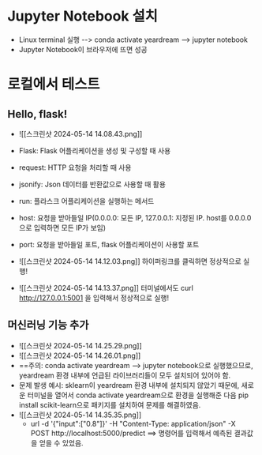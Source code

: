 # Jupyter Notebook 설치

- Linux terminal 실행 --> conda activate yeardream --> jupyter notebook
- Jupyter Notebook이 브라우저에 뜨면 성공

# 로컬에서 테스트

## Hello, flask!
- ![[스크린샷 2024-05-14 14.08.43.png]]
- Flask: Flask 어플리케이션을 생성 및 구성할 때 사용
- request: HTTP 요청을 처리할 때 사용
- jsonify: Json 데이터를 반환값으로 사용할 때 활용
- run: 플라스크 어플리케이션을 실행하는 메서드
- host: 요청을 받아들일 IP(0.0.0.0: 모든 IP, 127.0.0.1: 지정된 IP. host를 0.0.0.0으로 입력하면 모든 IP가 보임)
- port: 요청을 받아들일 포트, flask 어플리케이션이 사용할 포트
- ![[스크린샷 2024-05-14 14.12.03.png]] 하이퍼링크를 클릭하면 정상적으로 실행!

- ![[스크린샷 2024-05-14 14.13.37.png]] 터미널에서도 curl http://127.0.0.1:5001 을 입력해서 정상적으로 실행!

## 머신러닝 기능 추가
- ![[스크린샷 2024-05-14 14.25.29.png]]
- ![[스크린샷 2024-05-14 14.26.01.png]]
- ==주의: conda activate yeardream --> jupyter notebook으로 실행했으므로, yeardream 환경 내부에 언급된 라이브러리들이 모두 설치되어 있어야 함. 
- 문제 발생 예시: sklearn이 yeardream 환경 내부에 설치되지 않았기 때문에, 새로운 터미널을 열어서 conda activate yeardream으로 환경을 실행해준 다음 pip install scikit-learn으로 패키지를 설치하여 문제를 해결하였음.
-  ![[스크린샷 2024-05-14 14.35.35.png]]
	- url -d '{"input":["0.8"]}' -H "Content-Type: application/json" -X POST http://localhost:5000/predict ==> 명령어를 입력해서 예측된 결과값을 얻을 수 있었음.

